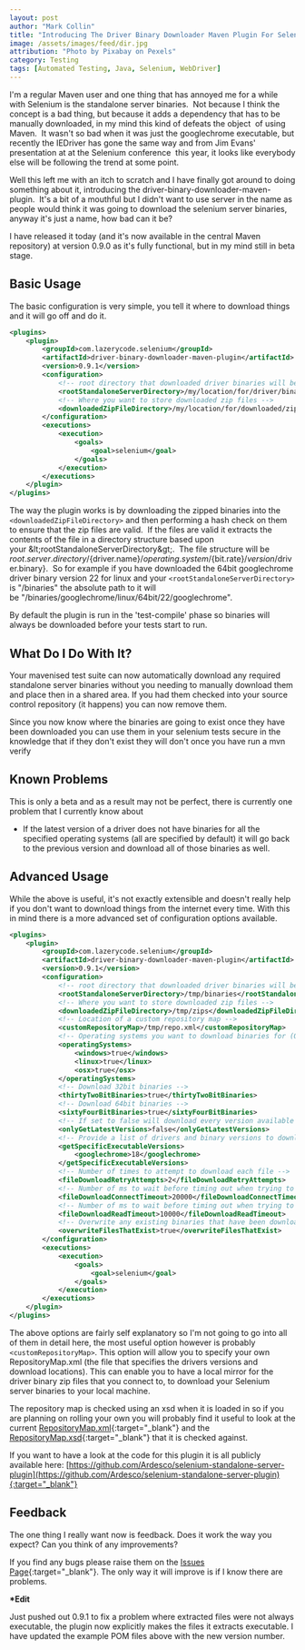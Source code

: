 ```yaml
---
layout: post
author: "Mark Collin"
title: "Introducing The Driver Binary Downloader Maven Plugin For Selenium"
image: /assets/images/feed/dir.jpg
attribution: "Photo by Pixabay on Pexels"
category: Testing
tags: [Automated Testing, Java, Selenium, WebDriver]
---
```

I'm a regular Maven user and one thing that has annoyed me for a while with Selenium is the standalone server binaries.  Not because I think the concept is a bad thing, but because it adds a dependency that has to be manually downloaded, in my mind this kind of defeats the object  of using Maven.  It wasn't so bad when it was just the googlechrome executable, but recently the IEDriver has gone the same way and from Jim Evans' presentation at at the Selenium conference  this year, it looks like everybody else will be following the trend at some point.

Well this left me with an itch to scratch and I have finally got around to doing something about it, introducing the driver-binary-downloader-maven-plugin.  It's a bit of a mouthful but I didn't want to use server in the name as people would think it was going to download the selenium server binaries, anyway it's just a name, how bad can it be?

I have released it today (and it's now available in the central Maven repository) at version 0.9.0 as it's fully functional, but in my mind still in beta stage.

## Basic Usage

The basic configuration is very simple, you tell it where to download things and it will go off and do it.
```xml
<plugins>
    <plugin>
        <groupId>com.lazerycode.selenium</groupId>
        <artifactId>driver-binary-downloader-maven-plugin</artifactId>
        <version>0.9.1</version>
        <configuration>
            <!-- root directory that downloaded driver binaries will be stored in -->
            <rootStandaloneServerDirectory>/my/location/for/driver/binaries</rootStandaloneServerDirectory>
            <!-- Where you want to store downloaded zip files -->
            <downloadedZipFileDirectory>/my/location/for/downloaded/zip/files</downloadedZipFileDirectory>
        </configuration>
        <executions>
            <execution>
                <goals>
                    <goal>selenium</goal>
                </goals>
            </execution>
        </executions>
    </plugin>
</plugins>
```

The way the plugin works is by downloading the zipped binaries into the `<downloadedZipFileDirectory>` and then performing a hash check on them to ensure that the zip files are valid.  If the files are valid it extracts the contents of the file in a directory structure based upon your &amp;lt;rootStandaloneServerDirectory&amp;gt;.  The file structure will be ${root.server.directory}/${driver.name}/${operating.system}/${bit.rate}/${version}/$driver.binary}.  So for example if you have downloaded the 64bit googlechrome driver binary version 22 for linux and your `<rootStandaloneServerDirectory>` is "/binaries" the absolute path to it will be "/binaries/googlechrome/linux/64bit/22/googlechrome".

By default the plugin is run in the 'test-compile' phase so binaries will always be downloaded before your tests start to run.

## What Do I Do With It?

Your mavenised test suite can now automatically download any required standalone server binaries without you needing to manually download them and place then in a shared area.  If you had them checked into your source control repository (it happens) you can now remove them.

Since you now know where the binaries are going to exist once they have been downloaded you can use them in your selenium tests secure in the knowledge that if they don't exist they will don't once you have run a mvn verify

## Known Problems

This is only a beta and as a result may not be perfect, there is currently one problem that I currently know about

- If the latest version of a driver does not have binaries for all the specified operating systems (all are specified by default) it will go back to the previous version and download all of those binaries as well.

## Advanced Usage

While the above is useful, it's not exactly extensible and doesn't really help if you don't want to download things from the internet every time.  With this in mind there is a more advanced set of configuration options available.

```xml
<plugins>
    <plugin>
        <groupId>com.lazerycode.selenium</groupId>
        <artifactId>driver-binary-downloader-maven-plugin</artifactId>
        <version>0.9.1</version>
        <configuration>
            <!-- root directory that downloaded driver binaries will be stored in -->
            <rootStandaloneServerDirectory>/tmp/binaries</rootStandaloneServerDirectory>
            <!-- Where you want to store downloaded zip files -->
            <downloadedZipFileDirectory>/tmp/zips</downloadedZipFileDirectory>
            <!-- Location of a custom repository map -->
            <customRepositoryMap>/tmp/repo.xml</customRepositoryMap>
            <!-- Operating systems you want to download binaries for (Only valid options are: windows, linux, osx) -->
            <operatingSystems>
                <windows>true</windows>
                <linux>true</linux>
                <osx>true</osx>
            </operatingSystems>
            <!-- Download 32bit binaries -->
            <thirtyTwoBitBinaries>true</thirtyTwoBitBinaries>
            <!-- Download 64bit binaries -->
            <sixtyFourBitBinaries>true</sixtyFourBitBinaries>
            <!-- If set to false will download every version available (Other filters will be taken into account -->
            <onlyGetLatestVersions>false</onlyGetLatestVersions>
            <!-- Provide a list of drivers and binary versions to download (this is a map so only one version can be specified per driver) -->
            <getSpecificExecutableVersions>
                <googlechrome>18</googlechrome>
            </getSpecificExecutableVersions>
            <!-- Number of times to attempt to download each file -->
            <fileDownloadRetryAttempts>2</fileDownloadRetryAttempts>
            <!-- Number of ms to wait before timing out when trying to connect to remote server to download file -->
            <fileDownloadConnectTimeout>20000</fileDownloadConnectTimeout>
            <!-- Number of ms to wait before timing out when trying to read file from remote server -->
            <fileDownloadReadTimeout>10000</fileDownloadReadTimeout>
            <!-- Overwrite any existing binaries that have been downloaded and extracted -->
            <overwriteFilesThatExist>true</overwriteFilesThatExist>
        </configuration>
        <executions>
            <execution>
                <goals>
                    <goal>selenium</goal>
                </goals>
            </execution>
        </executions>
    </plugin>
</plugins>
```

The above options are fairly self explanatory so I'm not going to go into all of them in detail here, the most useful option however is probably `<customRepositoryMap>`.  This option will allow you to specify your own RepositoryMap.xml (the file that specifies the drivers versions and download locations).  This can enable you to have a local mirror for the driver binary zip files that you connect to, to download your Selenium server binaries to your local machine.

The repository map is checked using an xsd when it is loaded in so if you are planning on rolling your own you will probably find it useful to look at the current [RepositoryMap.xml](https://github.com/Ardesco/selenium-standalone-server-plugin/blob/master/src/main/resources/RepositoryMap.xml){:target="_blank"} and the [RepositoryMap.xsd](https://github.com/Ardesco/selenium-standalone-server-plugin/blob/master/src/main/resources/RepositoryMap.xsd){:target="_blank"} that it is checked against.

If you want to have a look at the code for this plugin it is all publicly available here: [https://github.com/Ardesco/selenium-standalone-server-plugin](https://github.com/Ardesco/selenium-standalone-server-plugin){:target="_blank"}

## Feedback

The one thing I really want now is feedback.  Does it work the way you expect?  Can you think of any improvements?

If you find any bugs please raise them on the [Issues Page](https://github.com/Ardesco/selenium-standalone-server-plugin/issues){:target="_blank"}.  The only way it will improve is if I know there are problems.

**\*Edit**

Just pushed out 0.9.1 to fix a problem where extracted files were not always executable, the plugin now explicitly makes the files it extracts executable.  I have updated the example POM files above with the new version number.
